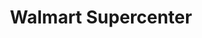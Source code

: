---
title: "Walmart Supercenter"
url: /blaine/walmart-supercenter-ball-road-northeast/
shop: supermarket
---